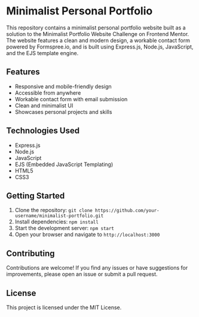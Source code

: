 **Minimalist Personal Portfolio**
=================================

This repository contains a minimalist personal portfolio website built as a solution to the Minimalist Portfolio Website Challenge on Frontend Mentor. The website features a clean and modern design, a workable contact form powered by Formspree.io, and is built using Express.js, Node.js, JavaScript, and the EJS template engine.

**Features**
------------

*   Responsive and mobile-friendly design
*   Accessible from anywhere
*   Workable contact form with email submission
*   Clean and minimalist UI
*   Showcases personal projects and skills

**Technologies Used**
---------------------

*   Express.js
*   Node.js
*   JavaScript
*   EJS (Embedded JavaScript Templating)
*   HTML5
*   CSS3

**Getting Started**
-------------------

1.  Clone the repository: `git clone https://github.com/your-username/minimalist-portfolio.git`
2.  Install dependencies: `npm install`
3.  Start the development server: `npm start`
4.  Open your browser and navigate to `http://localhost:3000`

**Contributing**
----------------

Contributions are welcome! If you find any issues or have suggestions for improvements, please open an issue or submit a pull request.

**License**
-----------

This project is licensed under the MIT License.
